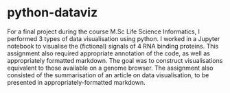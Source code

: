# python-dataviz
For a final project during the course M.Sc Life Science Informatics, I performed 3 types of data visualisation using python. I worked in a Jupyter notebook to visualise the (fictional) signals of 4 RNA binding proteins. This assignment also required appropriate annotation of the code, as well as appropriately formatted markdown. The goal was to construct visualisations equivalent to those available on a genome browser. The assignment also consisted of the summarisation of an article on data visualisation, to be presented in appropriately-formatted markdown.

